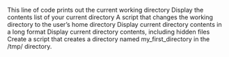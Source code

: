 This line of code prints out the current working directory
Display the contents list of your current directory
A script that changes the working directory to the user’s home directory
Display current directory contents in a long format
Display current directory contents, including hidden files
Create a script that creates a directory named my_first_directory in the /tmp/ directory.
